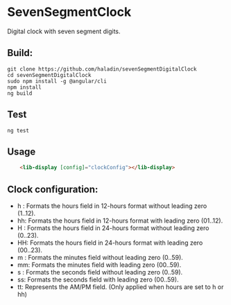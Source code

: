 
# SevenSegmentClock

Digital clock with seven segment digits.

## Build:

    git clone https://github.com/haladin/sevenSegmentDigitalClock
    cd sevenSegmentDigitalClock
    sudo npm install -g @angular/cli
	npm install
	ng build

## Test
    
    ng test

## Usage

```HTML
    <lib-display [config]="clockConfig"></lib-display>
```

## Clock configuration:

-   h : Formats the hours field in 12-hours format without leading zero (1..12).
-   hh: Formats the hours field in 12-hours format with leading zero (01..12).
-   H : Formats the hours field in 24-hours format without leading zero (0..23).
-   HH: Formats the hours field in 24-hours format with leading zero (00..23).
-   m : Formats the minutes field without leading zero (0..59).
-   mm: Formats the minutes field with leading zero (00..59).
-   s : Formats the seconds field without leading zero (0..59).
-   ss: Formats the seconds field with leading zero (00..59).
-   tt: Represents the AM/PM field. (Only applied when hours are set to h or hh)
